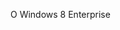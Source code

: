<Token xmlns:xlink="http://www.w3.org/1999/xlink">O Windows 8 Enterprise</Token>

<!--HONumber=Mar16_HO1-->


